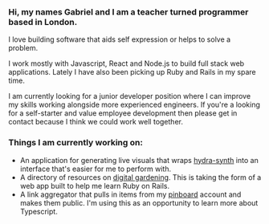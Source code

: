 ### Hi, my names Gabriel and I am a teacher turned programmer based in London.

I love building software that aids self expression or helps to solve a problem.

I work mostly with Javascript, React and Node.js to build full stack web applications. Lately I have also been picking up Ruby and Rails in my spare time.

I am currently looking for a junior developer position where I can improve my skills working alongside more experienced engineers. If you're a looking for a self-starter and value employee development then please get in contact because I think we could work well together.

### Things I am currently working on:

 - An application for generating live visuals that wraps [hydra-synth]() into an interface that's easier for me to perform with.
 - A directory of resources on [digital gardening](https://joelhooks.com/digital-garden). This is taking the form of a web app built to help me learn Ruby on Rails.
 - A link aggregator that pulls in items from my [pinboard](https://pinboard.in) account and makes them public. I'm using this as an opportunity to learn more about Typescript.

